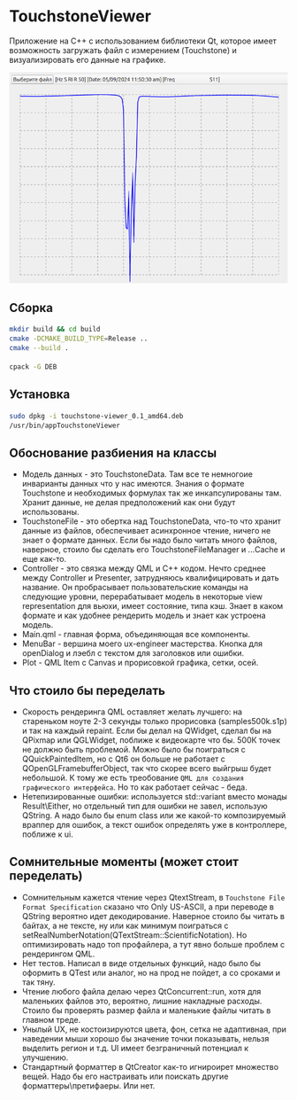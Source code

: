 # TouchstoneViewer
Приложение на C++ с использованием библиотеки Qt, которое имеет возможность загружать файл с измерением (Touchstone) и визуализировать его данные на графике.  

![Screenshot](/img/screenshot.png)

## Сборка 

```bash
mkdir build && cd build
cmake -DCMAKE_BUILD_TYPE=Release ..
cmake --build .

cpack -G DEB
```


## Установка
```bash
sudo dpkg -i touchstone-viewer_0.1_amd64.deb
/usr/bin/appTouchstoneViewer
```

## Обоснование разбиения на классы
* Модель данных - это TouchstoneData. Там все те немногоие инварианты данных что у нас имеются. Знания о формате Touchstone и необходимых формулах так же инкапсулированы там. Хранит данные, не делая предположений как они будут использованы.
* TouchstoneFile - это обертка над TouchstoneData, что-то что хранит данные из файлов, обеспечивает асинхронное чтение, ничего не знает о формате данных. Если бы надо было читать много файлов, наверное, стоило бы сделать его TouchstoneFileManager и ...Cache и еще как-то. 
* Controller - это связка между QML и C++ кодом. Нечто среднее между Controller и Presenter, затрудняюсь квалифицировать и дать название. Он пробрасывает пользовательские команды на следующие уровни, перерабатывает модель в некоторые view representation для вьюхи, имеет состояние, типа кэш. Знает в каком формате и как удобнее рендерить модель и знает как устроена модель.
* Main.qml - главная форма, объединяющая все компоненты.
* MenuBar - вершина моего ux-engineer мастерства. Кнопка для openDialog и лэебл с текстом для заголовков или ошибки. 
* Plot - QML Item с Canvas и прорисовкой графика, сетки, осей. 

## Что стоило бы переделать
* Скорость рендеринга QML оставляет желать лучшего: на стареньком ноуте 2-3 секунды только прорисовка (samples500k.s1p) и так на каждый repaint. Если бы делал на QWidget, сделал бы на QPixmap или QGLWidget, поближе к видеокарте что бы. 500К точек не должно быть проблемой. Можно было бы поиграться с QQuickPaintedItem, но с Qt6 он больше не работает с QOpenGLFramebufferObject, так что скорее всего выйгрыш будет небольшой. К тому же есть треобование `QML для создания графического интерфейса`. Но то как работает сейчас - беда.
* Нетепизированные ошибки: используется std::variant вместо монады Result\Either, но отдельный тип для ошибки не завел, использую QString. А надо было бы enum class или же какой-то композируемый враппер для ошибок, а текст ошибок определять уже в контроллере, поближе к ui.

## Сомнительные моменты (может стоит переделать)
* Сомнительным кажется чтение через QtextStream, в `Touchstone File Format Specification` сказано что Only US-ASCII, а при переводе в QString вероятно идет декодирование. Наверное стоило бы читать в байтах, а не тексте, ну или как минимум поиграться с setRealNumberNotation(QTextStream::ScientificNotation). Но оптимизировать надо топ профайлера, а тут явно больше проблем с рендерингом QML. 
* Нет тестов. Написал в виде отдельных функций, надо было бы оформить в QTest или аналог, но на прод не пойдет, а со сроками и так тяну. 
* Чтение любого файла делаю через QtConcurrent::run, хотя для маленьких файлов это, вероятно, лишние накладные расходы. Стоило бы проверять размер файла и маленькие файлы читать в главном треде. 
* Унылый UX, не костоизируются цвета, фон, сетка не адаптивная, при наведении мыши хорошо бы значение точки показывать, нельзя выделить регион и т.д. UI имеет безграничный потенциал к улучшению. 
* Стандартный форматтер в QtCreator как-то игнироирет множество вещей. Надо бы его настраивать или поискать другие форматтеры\претифаеры. Или нет.
